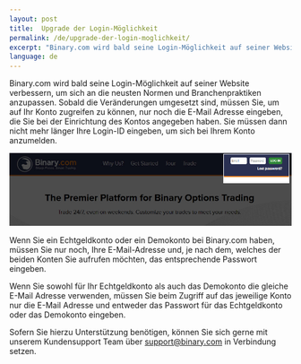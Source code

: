 ```yaml
---
layout: post
title:  Upgrade der Login-Möglichkeit
permalink: /de/upgrade-der-login-moglichkeit/
excerpt: "Binary.com wird bald seine Login-Möglichkeit auf seiner Website verbessern, um sich an die neusten Normen und Branchenpraktiken anzupassen. Sobald die Veränderungen umgesetzt sind, müssen Sie, um auf Ihr Konto zugreifen zu können..."
language: de
---
```


Binary.com wird bald seine Login-Möglichkeit auf seiner Website verbessern, um sich an die neusten Normen und Branchenpraktiken anzupassen. Sobald die Veränderungen umgesetzt sind, müssen Sie, um auf Ihr Konto zugreifen zu können, nur noch die E-Mail Adresse eingeben, die Sie bei der Einrichtung des Kontos angegeben haben. Sie müssen dann nicht mehr länger Ihre Login-ID eingeben, um sich bei Ihrem Konto anzumelden.

![](/post_images/login-new-en.jpg)

Wenn Sie ein Echtgeldkonto oder ein Demokonto bei Binary.com haben, müssen Sie nur noch, Ihre E-Mail-Adresse und, je nach dem, welches der beiden Konten Sie aufrufen möchten, das entsprechende Passwort eingeben.

Wenn Sie sowohl für Ihr Echtgeldkonto als auch das Demokonto die gleiche E-Mail Adresse verwenden, müssen Sie beim Zugriff auf das jeweilige Konto nur die E-Mail Adresse und entweder das Passwort für das Echtgeldkonto oder das Demokonto eingeben.

Sofern Sie hierzu Unterstützung benötigen, können Sie sich gerne mit unserem Kundensupport Team über [support@binary.com](mailto:support@binary.com) in Verbindung setzen.
